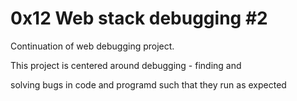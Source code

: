 # 0x12 Web stack debugging #2
Continuation of web debugging project.

This project is centered around debugging - finding and 

solving bugs in code and programd such that they run as expected
